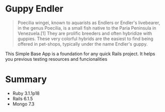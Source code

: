 # Guppy Endler

> Poecilia wingei, known to aquarists as Endlers or Endler's livebearer, in the genus Poecilia, is a small fish native to the Paria Peninsula in Venezuela.[1] They are prolific breeders and often hybridize with guppies. These very colorful hybrids are the easiest to find being offered in pet-shops, typically under the name Endler's guppy.
>
This Simple Base App is a foundation for any quick Rails project. It helps you previous testing resources and funcionalities 

# Summary
 - Ruby 3.1.1p18
 - Rails 6.1.5
 - Mongo 7.3
 
 

